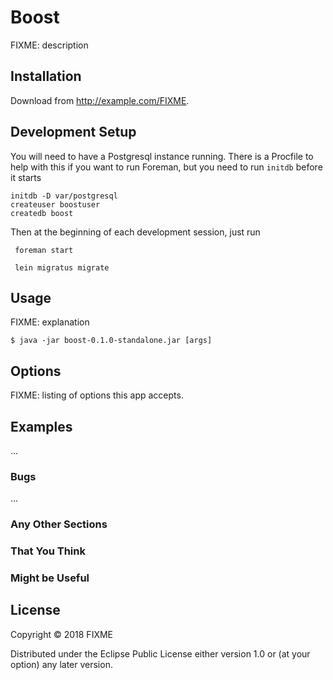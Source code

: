 # Boost

FIXME: description

## Installation

Download from http://example.com/FIXME.

## Development Setup

You will need to have a Postgresql instance running.  There is a Procfile
to help with this if you want to run Foreman, but you need to run `initdb`
before it starts

    initdb -D var/postgresql
    createuser boostuser
    createdb boost

Then at the beginning of each development session, just run

     foreman start

     lein migratus migrate


## Usage

FIXME: explanation

    $ java -jar boost-0.1.0-standalone.jar [args]

## Options

FIXME: listing of options this app accepts.

## Examples

...

### Bugs

...

### Any Other Sections
### That You Think
### Might be Useful

## License

Copyright © 2018 FIXME

Distributed under the Eclipse Public License either version 1.0 or (at
your option) any later version.
